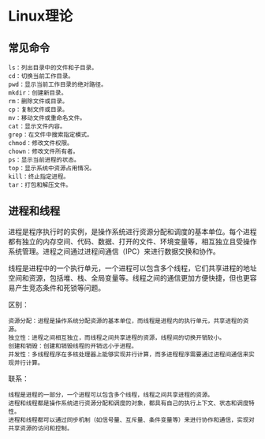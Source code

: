 # Linux理论

## 常见命令

    ls：列出目录中的文件和子目录。
    cd：切换当前工作目录。
    pwd：显示当前工作目录的绝对路径。
    mkdir：创建新目录。
    rm：删除文件或目录。
    cp：复制文件或目录。
    mv：移动文件或重命名文件。
    cat：显示文件内容。
    grep：在文件中搜索指定模式。
    chmod：修改文件权限。
    chown：修改文件所有者。
    ps：显示当前进程的状态。
    top：显示系统中资源占用情况。
    kill：终止指定进程。
    tar：打包和解压文件。

## 进程和线程

进程是程序执行时的实例，是操作系统进行资源分配和调度的基本单位。每个进程都有独立的内存空间、代码、数据、打开的文件、环境变量等，相互独立且受操作系统管理。进程之间通过进程间通信（IPC）来进行数据交换和协作。

线程是进程中的一个执行单元，一个进程可以包含多个线程，它们共享进程的地址空间和资源，包括堆、栈、全局变量等。线程之间的通信更加方便快捷，但也更容易产生竞态条件和死锁等问题。

区别：

    资源分配：进程是操作系统分配资源的基本单位，而线程是进程内的执行单元，共享进程的资源。
    独立性：进程之间相互独立，而线程之间共享进程的资源，线程间的切换开销较小。
    创建和销毁：创建和销毁线程的开销远小于进程。
    并发性：多线程程序在多核处理器上能够实现并行计算，而多进程程序需要通过进程间通信来实现并行计算。

联系：

    线程是进程的一部分，一个进程可以包含多个线程，线程之间共享进程的资源。
    进程和线程都是操作系统进行资源分配和调度的对象，都具有自己的执行上下文、状态和调度特性。
    进程和线程都可以通过同步机制（如信号量、互斥量、条件变量等）来进行协作和通信，实现对共享资源的访问和控制。
